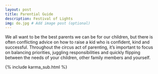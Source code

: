 ```yaml
---
layout: post
title: Parential Guide
description: Festival of Lights
img: do.jpg # Add image post (optional)
---
```


We all want to be the best parents we can be for our children, but there is often conflicting advice on how to raise a kid who is confident, kind and successful. Throughout the circus act of parenting, it’s important to focus on balancing priorities, juggling responsibilities and quickly flipping between the needs of your children, other family members and yourself.

{% include karma_sub.html %}